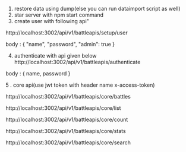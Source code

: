 1.  restore data using dump(else you can run dataimport script as well)
2.  star server with npm start command
3.  create user with following api"

http://localhost:3002/api/v1/battleapis/setup/user

body : {
      "name",
      "password",
      "admin": true
    }

4. authenticate with api given below
http://localhost:3002/api/v1/battleapis/authenticate

body : {
      name,
      password
  }

5 . core api(use jwt token with header name x-access-token)
  
  http://localhost:3002/api/v1/battleapis/core/battles
  
  http://localhost:3002/api/v1/battleapis/core/list
  
  http://localhost:3002/api/v1/battleapis/core/count
  
  http://localhost:3002/api/v1/battleapis/core/stats
  
  http://localhost:3002/api/v1/battleapis/core/search
